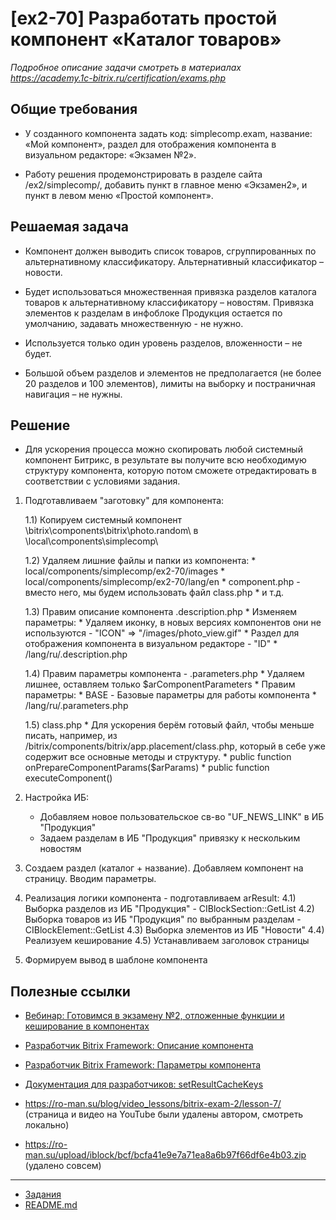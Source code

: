# [ex2-70] Разработать простой компонент «Каталог товаров»

*Подробное описание задачи смотреть в материалах https://academy.1c-bitrix.ru/certification/exams.php*

## Общие требования 

* У созданного компонента задать код: simplecomp.exam, название: «Мой компонент», раздел для отображения компонента в визуальном редакторе: «Экзамен №2».

* Работу решения продемонстрировать в разделе сайта /ex2/simplecomp/, добавить пункт в главное меню «Экзамен2», и пункт в левом меню «Простой компонент».

## Решаемая задача

* Компонент должен выводить список товаров, сгруппированных по альтернативному классификатору. Альтернативный классификатор – новости.

* Будет использоваться множественная привязка разделов каталога товаров к альтернативному классификатору – новостям. Привязка элементов к разделам в инфоблоке Продукция остается по умолчанию, задавать множественную - не нужно.

* Используется только один уровень разделов, вложенности – не будет.

* Большой объем разделов и элементов не предполагается (не более 20 разделов и 100 элементов), лимиты на выборку и постраничная навигация – не нужны.

## Решение

* Для ускорения процесса можно скопировать любой системный компонент Битрикс, в результате вы получите всю необходимую структуру компонента, которую потом сможете отредактировать в соответствии с условиями задания.

1) Подготавливаем "заготовку" для компонента:

    1.1) Копируем системный компонент \bitrix\components\bitrix\photo.random\ в \local\components\simplecomp\

    1.2) Удаляем лишние файлы и папки из компонента:
        * local/components/simplecomp/ex2-70/images
        * local/components/simplecomp/ex2-70/lang/en
        * component.php - вместо него, мы будем использовать файл class.php
        * и т.д.

    1.3) Правим описание компонента .description.php
        * Изменяем параметры:
            * Удаляем иконку, в новых версиях компонентов они не используются - "ICON" => "/images/photo_view.gif"
            * Раздел для отображения компонента в визуальном редакторе - "ID"
        * /lang/ru/.description.php
    
    1.4) Правим параметры компонента - .parameters.php
        * Удаляем лишнее, оставляем только $arComponentParameters
        * Правим параметры:
            * BASE - Базовые параметры для работы компонента
        * /lang/ru/.parameters.php

    1.5) class.php
        * Для ускорения берём готовый файл, чтобы меньше писать, например, из /bitrix/components/bitrix/app.placement/class.php, который в себе уже содержит все основные методы и структуру.
        * public function onPrepareComponentParams($arParams)
        * public function executeComponent()

2) Настройка ИБ:
    * Добавляем новое пользовательское св-во "UF_NEWS_LINK" в ИБ "Продукция"
    * Задаем разделам в ИБ "Продукция" привязку к нескольким новостям

3) Создаем раздел (каталог + название). Добавляем компонент на страницу. Вводим параметры.

4) Реализация логики компонента - подготавливаем arResult:
    4.1) Выборка разделов из ИБ "Продукция" - CIBlockSection::GetList 
    4.2) Выборка товаров из ИБ "Продукция" по выбранным разделам - CIBlockElement::GetList
    4.3) Выборка элементов из ИБ "Новости"
    4.4) Реализуем кеширование
    4.5) Устанавливаем заголовок страницы

5) Формируем вывод в шаблоне компонента


## Полезные ссылки

* [Вебинар: Готовимся в экзамену №2, отложенные функции и кеширование в компонентах](https://www.youtube.com/watch?v=KC6WcgaEWt4&feature=youtu.be)
* [Разработчик Bitrix Framework: Описание компонента](https://dev.1c-bitrix.ru/learning/course/?COURSE_ID=43&LESSON_ID=2828)
* [Разработчик Bitrix Framework: Параметры компонента](https://dev.1c-bitrix.ru/learning/course/?COURSE_ID=43&LESSON_ID=2132)
* [Документация для разработчиков: setResultCacheKeys](https://dev.1c-bitrix.ru/api_help/main/reference/cbitrixcomponent/setresultcachekeys.php)

* https://ro-man.su/blog/video_lessons/bitrix-exam-2/lesson-7/ (страница и видео на YouTube были удалены автором, смотреть локально)
* https://ro-man.su/upload/iblock/bcf/bcfa41e9e7a71ea8a6b97f66df6e4b03.zip (удалено совсем)

____
* [Задания](tasks.md)
* [README.md](../../README.md)